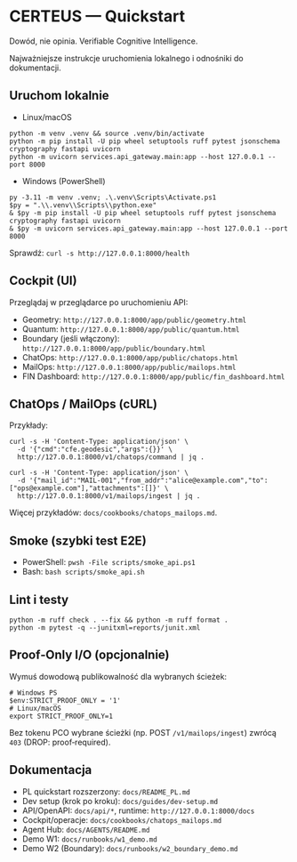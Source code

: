 <!--
+-------------------------------------------------------------+
|                          CERTEUS                            |
+-------------------------------------------------------------+
| FILE: README.md                                            |
| ROLE: Repo landing (Quickstart).                             |
| PLIK: README.md                                            |
| ROLA: Strona startowa repo (Szybki start).                   |
+-------------------------------------------------------------+
-->

# CERTEUS — Quickstart

Dowód, nie opinia. Verifiable Cognitive Intelligence.

Najważniejsze instrukcje uruchomienia lokalnego i odnośniki do dokumentacji.

## Uruchom lokalnie

- Linux/macOS

```
python -m venv .venv && source .venv/bin/activate
python -m pip install -U pip wheel setuptools ruff pytest jsonschema cryptography fastapi uvicorn
python -m uvicorn services.api_gateway.main:app --host 127.0.0.1 --port 8000
```

- Windows (PowerShell)

```
py -3.11 -m venv .venv; .\.venv\Scripts\Activate.ps1
$py = ".\\.venv\\Scripts\\python.exe"
& $py -m pip install -U pip wheel setuptools ruff pytest jsonschema cryptography fastapi uvicorn
& $py -m uvicorn services.api_gateway.main:app --host 127.0.0.1 --port 8000
```

Sprawdź: `curl -s http://127.0.0.1:8000/health`

## Cockpit (UI)

Przeglądaj w przeglądarce po uruchomieniu API:

- Geometry: `http://127.0.0.1:8000/app/public/geometry.html`
- Quantum: `http://127.0.0.1:8000/app/public/quantum.html`
- Boundary (jeśli włączony): `http://127.0.0.1:8000/app/public/boundary.html`
 - ChatOps: `http://127.0.0.1:8000/app/public/chatops.html`
 - MailOps: `http://127.0.0.1:8000/app/public/mailops.html`
  - FIN Dashboard: `http://127.0.0.1:8000/app/public/fin_dashboard.html`

## ChatOps / MailOps (cURL)

Przykłady:

```
curl -s -H 'Content-Type: application/json' \
  -d '{"cmd":"cfe.geodesic","args":{}}' \
  http://127.0.0.1:8000/v1/chatops/command | jq .

curl -s -H 'Content-Type: application/json' \
  -d '{"mail_id":"MAIL-001","from_addr":"alice@example.com","to":["ops@example.com"],"attachments":[]}' \
  http://127.0.0.1:8000/v1/mailops/ingest | jq .
```

Więcej przykładów: `docs/cookbooks/chatops_mailops.md`.

## Smoke (szybki test E2E)

- PowerShell: `pwsh -File scripts/smoke_api.ps1`
- Bash: `bash scripts/smoke_api.sh`

## Lint i testy

```
python -m ruff check . --fix && python -m ruff format .
python -m pytest -q --junitxml=reports/junit.xml
```

## Proof‑Only I/O (opcjonalnie)

Wymuś dowodową publikowalność dla wybranych ścieżek:

```
# Windows PS
$env:STRICT_PROOF_ONLY = '1'
# Linux/macOS
export STRICT_PROOF_ONLY=1
```

Bez tokenu PCO wybrane ścieżki (np. POST `/v1/mailops/ingest`) zwrócą `403` (DROP: proof‑required).

## Dokumentacja

- PL quickstart rozszerzony: `docs/README_PL.md`
- Dev setup (krok po kroku): `docs/guides/dev-setup.md`
- API/OpenAPI: `docs/api/*`, runtime: `http://127.0.0.1:8000/docs`
- Cockpit/operacje: `docs/cookbooks/chatops_mailops.md`
- Agent Hub: `docs/AGENTS/README.md`
 - Demo W1: `docs/runbooks/w1_demo.md`
 - Demo W2 (Boundary): `docs/runbooks/w2_boundary_demo.md`
